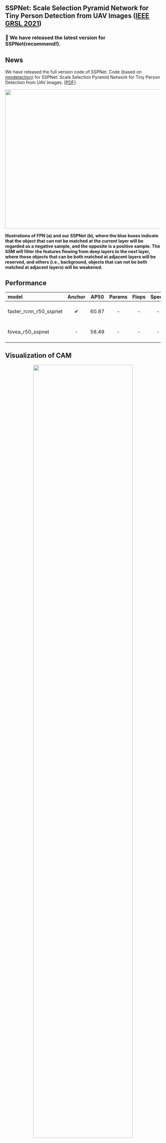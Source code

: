 ## SSPNet: Scale Selection Pyramid Network for Tiny Person Detection from UAV Images ([IEEE GRSL 2021](https://ieeexplore.ieee.org/document/9515145))

### :star2: We have released the latest version for SSPNet(recommend!).
## News
We have released the full version code of SSPNet. Code (based on [mmdetection](https://github.com/open-mmlab/mmdetection)) for SSPNet: Scale Selection Pyramid Network for Tiny Person Detection from UAV Images. [[PDF](https://arxiv.org/abs/2107.01548)].


<p align="center">
<img src=https://github.com/MingboHong/SSPNet-Scale-Selection-Pyramid-Network-for-Tiny-Person-Detection-from-UAV-Images/blob/master/img/img1.png width="600px" height="450px">
</p>


**Illustrations of FPN (a) and our SSPNet (b), where the blue boxes indicate that the object that can not be matched at the current layer will be regarded as a negative sample, and the opposite is a positive sample. The SSM will filter the features flowing from deep layers to the next layer, where those objects that can be both matched at adjacent layers will be reserved, and others (i.e., background, objects that can not be both matched at adjacent layers) will be weakened.**


## Performance


  
  
| model                  | Anchor   | AP50    | Params  | Flops    | Speed   | Download |
|:-----------------------|:--------:|:--------:|:--------:|:--------:|:--------:|:--------:|
| faster_rcnn_r50_sspnet | ✔       | 60.87   |    -     |     -     |       -  |   [Google Drive](https://drive.google.com/file/d/1IfPCt5xZqqBJ3sYVIuD5F9l29Jcy2Hn1/view) <br> [Baidu Drive](https://pan.baidu.com/s/1Ssrf8VEBX8lXDTPn5025zQ?errmsg=Auth+Login+Params+Not+Corret&errno=2&ssnerror=0) (Passwd:l25j) |                   
| fovea_r50_sspnet       |       -   | 58.49   |   -      |     -     |     -    |    [Google Drive](https://drive.google.com/file/d/1z-PWF9elBOk8K4iT6iXf1hoHaHBLAc4n/view) <br> [Baidu Drive](https://pan.baidu.com/s/1KfRkI4DfF-MElIozPAt7xw) (Passwd:ikit) |



## Visualization of CAM
<p align="center">
<img src=https://github.com/MingboHong/SSPNet-Scale-Selection-Pyramid-Network-for-Tiny-Person-Detection-from-UAV-Images/blob/master/img/cam.png width="80%" height="80%">
</p>


## Qualitative results
<p align="center">
<img src=https://github.com/MingboHong/SSPNet-Scale-Selection-Pyramid-Network-for-Tiny-Person-Detection-from-UAV-Images/blob/master/img/visualization.png width="80%" height="80%">
</p>

## Requirements

```
pytorch = 1.10.0
python = 3.7.10
cuda = 10.2
numpy = 1.21.2
mmcv-full = 1.3.18 
mmdet = 2.19.0
```
You can also use this command
```
pip install -r requirements.txt
```

## How to use?

1) Download the [TinyPerson Dataset](https://github.com/ucas-vg/TinyBenchmark)
2) Install [mmdetection](https://github.com/open-mmlab/mmdetection)
3) Download our customized label ([Google Drive](https://drive.google.com/file/d/1KNACRARakvBYUuYcMUTgrfE2II_balZx/view?usp=sharing), [Baidu Drive](https://pan.baidu.com/s/1-EE-libZHlwswcmYnJtVkg) ```passwd:x433```)
4) Edit the ```data_root, ann_file, img_prefix``` in ```./configs/_base_/datasets/coco_detection.py ```


👇 Core File 👇
>  Config file
>> config/sspnet/faster_rcnn_r50_sspnet_1x_coco.py (Anchor-based).  
>> config/sspnet/fovea_r50_sspnet_4x4_1x_coco.py (Anchor-free).

> Scale Selection Pyramid Network
>> mmdet/models/necks/ssfpn.py

> Weight Sampler
>> mmdet/core/bbox/samplers/ic_neg_sampler.py 


## How to train?

Multiple GPUs:
```
./dist_train.sh ../config/sspnet/faster_rcnn_r50_sspnet_1x_coco.py 2
```

Single GPU:
```
python train.py ../config/sspnet/faster_rcnn_r50_sspnet_1x_coco.py 
```
## How to test?
Multiple GPUs:

```
./dist_test.sh ../config/sspnet/faster_rcnn_r50_sspnet_1x_coco.py ../{your_checkpoint_path} 2 --eval bbox 
```
Single GPU:

```
python test.py ../config/sspnet/faster_rcnn_r50_sspnet_1x_coco.py ../{your_checkpoint_path} --eval bbox 
```


## Citation

If you use this code or ideas from the paper for your research, please cite our paper:

```
@article{hong2021sspnet,
  title={SSPNet: Scale Selection Pyramid Network for Tiny Person Detection From UAV Images},
  author={Hong, Mingbo and Li, Shuiwang and Yang, Yuchao and Zhu, Feiyu and Zhao, Qijun and Lu, Li},
  journal={IEEE Geoscience and Remote Sensing Letters},
  year={2021},
  publisher={IEEE}
}
```

## Reference
[1] Chen, Kai, et al. "MMDetection: Open mmlab detection toolbox and benchmark." arXiv preprint arXiv:1906.07155 (2019).  

[2] Yu, Xuehui, et al. "Scale match for tiny person detection." Proceedings of the IEEE/CVF Winter Conference on Applications of Computer Vision. 2020.
## Contact
mingbohong97@gmail.com
